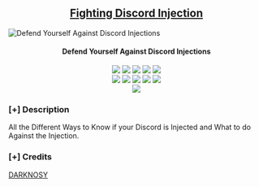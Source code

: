 <h2 align="center"><u>Fighting Discord Injection</u></h2>

![Defend Yourself Against Discord Injections](https://media.tenor.com/WgfMKbE9bj4AAAAi/the-evil-discord-the_evil_discord.gif)
<h4 align="center"> Defend Yourself Against Discord Injections </h4>

<p align="center">
    <img src="https://img.shields.io/github/stars/DARKNOSY/Fighting-Discord-Injection?style=for-the-badge&color=orange">
    <img src="https://img.shields.io/github/forks/DARKNOSY/Fighting-Discord-Injection?style=for-the-badge&color=purple">
    <img src="https://img.shields.io/github/license/DARKNOSY/Fighting-Discord-Injection?style=for-the-badge&color=blue">
    <img src="https://img.shields.io/github/issues/DARKNOSY/Fighting-Discord-Injection?style=for-the-badge&color=red">
    <img src="https://img.shields.io/github/contributors/DARKNOSY/Fighting-Discord-Injection?style=for-the-badge&color=cyan">
<br>
    <img src="https://img.shields.io/badge/Author-DARKNOSY-magenta?style=flat-square">
    <img src="https://img.shields.io/badge/Open%20Source-Yes-orange?style=flat-square">
    <img src="https://img.shields.io/badge/Maintained-Yes-cyan?style=flat-square">
    <img src="https://img.shields.io/badge/Made%20In-France-green?style=flat-square">
    <img src="https://img.shields.io/badge/Written%20In-Text and Batch-blue?style=flat-square">
<br>
    <img src="https://github-readme-stats.vercel.app/api/pin/?username=DARKNOSY&repo=Fighting-Discord-Injection&theme=synthwave">
</p>

### [+] Description
All the Different Ways to Know if your Discord is Injected and What to do Against the Injection.

### [+] Credits 
<a href="https://github.com/DARKNOSY/Fighting-Discord-Injection">DARKNOSY</a>

